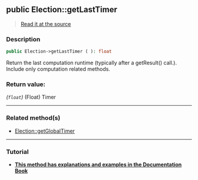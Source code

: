 ## public Election::getLastTimer

> [Read it at the source](https://github.com/julien-boudry/Condorcet/blob/master/src/Election.php#L208)

### Description    

```php
public Election->getLastTimer ( ): float
```

Return the last computation runtime (typically after a getResult() call.). Include only computation related methods.
    

### Return value:   

*(`float`)* (Float) Timer


---------------------------------------

### Related method(s)      

* [Election::getGlobalTimer](/Docs/ApiReferences/Election%20Class/public%20Election--getGlobalTimer.md)    

---------------------------------------

### Tutorial

* **[This method has explanations and examples in the Documentation Book](https://www.condorcet.io/3.AsPhpLibrary/7.GoFurther/TimerBenchMarking)**    
